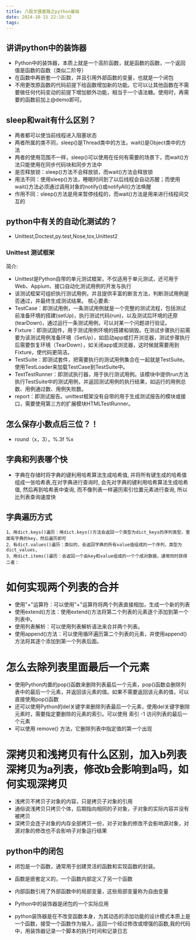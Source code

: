 ```yaml
---
title: 八股文骚套路之python基础
date: 2024-10-15 22:19:32
tags:
---
```


## 讲讲python中的装饰器
- Python中的装饰器，本质上就是一个高阶函数，就是函数的函数，一个返回值是函数的函数（类似二阶导）
- 在函数中再嵌套一个函数，并且引用外部函数的变量，也就是一个闭包
- 不用更改原函数的代码前提下给函数增加新的功能。它可以让其他函数在不需要做任何代码变动的前提下增加额外功能，相当于一个语法糖。使用时，再需要的函数前加上@demo即可。
## sleep和wait有什么区别？
- 两者都可以使当前线程进入阻塞状态
- 两者所属的类不同，sleep()是Thread类中的方法，wait()是Object类中的方法
- 两者的使用范围不一样，sleep()可以使用在任何有需要的场景下，而wait()方法只能使用在同步代码块和同步方法中
- 是否释放锁：sleep()方法不会释放锁，而wait()方法会释放锁
- 用法不同：使用sleep()方法，睡眠时间到了以后线程会自动苏醒；而使用wait()方法必须通过调用对象的notify()或notifyAll()方法唤醒
- 作用不同：sleep()方法是用来暂停线程的，而wait()方法是用来进行线程间交互的

## python中有关的自动化测试的？
- Unittest,Doctest,py.test,Nose,tox,Unittest2
### Unittest 测试框架
简介:
- Unittest是Python自带的单元测试框架，不仅适用于单元测试，还可用于Web、Appium、接口自动化测试用例的开发与执行
- 该测试框架可组织执行测试用例，并且提供丰富的断言方法，判断测试用例是否通过，并最终生成测试结果。
核心要素:
- TestCase：即测试用例，一条测试用例就是一个完整的测试流程，包括测试前准备环境的搭建(setUp)，执行测试代码(run)，以及测试后环境的还原(tearDown)，通过运行一条测试用例，可以对某一个问题进行验证。
- Fixture：即测试固件，用于测试用例环境的搭建和销毁。在测试步骤执行前需要为该测试用例准备环境（SetUp），如启动app或打开浏览器，测试步骤执行后需要恢复环境（TearDown），如关闭app或浏览器，这时候就需要用到Fixture，使代码更简洁。
- TestSuite：即测试套件，把需要执行的测试用例集合在一起就是TestSuite。使用TestLoader来加载TestCase到TestSuite中。
- TextTestRunner：即测试执行器，用于执行测试用例。该模块中提供run方法执行TestSuite中的测试用例，并返回测试用例的执行结果，如运行的用例总数、用例通过数、用例失败数。
- report：即测试报告。unittest框架没有自带的用于生成测试报告的模块或接口，需要使用第三方的扩展模块HTMLTestRunner。
## 怎么保存小数点后三位？！
- round（x，3），%.3f %x
## 字典和列表哪个快
- 字典在存储时将字典的键利用哈希算法生成哈希值, 并将所有键生成的哈希值组成一张哈希表,在对字典进行查询时, 会先对字典的键利用哈希算法生成哈希值, 然后再到哈希表中查询, 而不像列表一样遍历索引位置元素进行查询, 所以比列表查询速度快
## 字典遍历方式
    1、用dict.keys()遍历：用dict.keys()方法会返回一个类型为dict_keys的序列类型，里面有字典的key，然后遍历即可
    2、有dict.values()遍历：类似的，会返回字典的所有value值组成的一个序列，类型为dict_values,
    3、用dict.items()遍历：会返回一个由key和value组成的一个个成对数据，通常同时获得二者：
# 如何实现两个列表的合并
- 使用"+"运算符：可以使用"+"运算符将两个列表直接相加，生成一个新的列表
- 使用extend()方法：使用extend()方法将第二个列表的元素逐个添加到第一个列表中。
- 使用列表解析：可以使用列表解析语法来合并两个列表。
- 使用append()方法：可以使用循环遍历第二个列表的元素，并使用append()方法将其逐个添加到第一个列表后面。
# 怎么去除列表里面最后一个元素
- 使用Python内置的pop()函数来删除列表最后一个元素，pop()函数会删除列表中的最后一个元素，并返回该元素的值。如果不需要返回该元素的值，可以直接使用pop()函数
- 还可以使用Python的del关键字来删除列表最后一个元素，使用del关键字删除元素时，需要指定要删除的元素的索引。可以使用 索引 -1 访问列表的最后一个元素
- 可以使用 remove() 方法，它删除列表中指定值的第一个出现
# 深拷贝和浅拷贝有什么区别，加入b列表深拷贝为a列表，修改b会影响到a吗，如何实现深拷贝
- 浅拷贝不拷贝子对象的内容，只是拷贝子对象的引用
- 通俗说浅拷贝只拷贝个体，后期指向相同的子对象，子对象的实际内容并没有被拷贝
- 深拷贝会连子对象的内存全部拷贝一份，对子对象的修改不会影响源对象，对源对象的修改也不会影响子对象运行结果

## python中的闭包
- 闭包是一个函数，通常用于创建灵活的函数和实现函数的封装。
- 函数是嵌套定义的，一个函数内部定义了另一个函数
- 内部函数引用了外部函数中的局部变量，这些局部变量称为自由变量
- Python中的装饰器是闭包的一个实际应用

- python装饰器是在不改变函数本身，为其动态的添加功能的设计模式本质上是一个函数，接受一个函数作为输入，返回一个经过修改或增强的函数,我的代码中，用装饰器记录一个脚本的执行时间和记录日志
